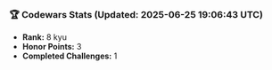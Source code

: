 ### 🏆 Codewars Stats (Updated: 2025-06-25 19:06:43 UTC)

- **Rank:** 8 kyu
- **Honor Points:** 3
- **Completed Challenges:** 1
